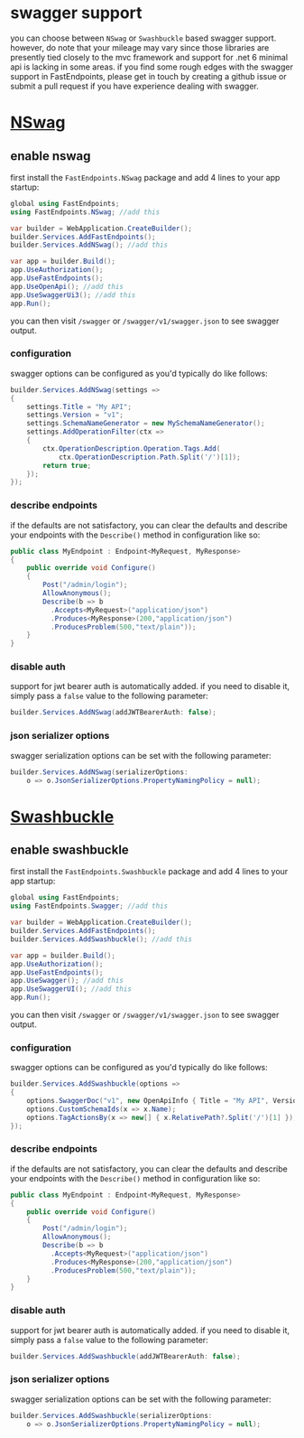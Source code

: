 # swagger support

you can choose between `NSwag` or `Swashbuckle` based swagger support. however, do note that your mileage may vary since those libraries are presently tied closely to the mvc framework and support for .net 6 minimal api is lacking in some areas. if you find some rough edges with the swagger support in FastEndpoints, please get in touch by creating a github issue or submit a pull request if you have experience dealing with swagger.

# [NSwag](#tab/nswag)

## enable nswag

first install the `FastEndpoints.NSwag` package and add 4 lines to your app startup:

```csharp
global using FastEndpoints;
using FastEndpoints.NSwag; //add this

var builder = WebApplication.CreateBuilder();
builder.Services.AddFastEndpoints();
builder.Services.AddNSwag(); //add this

var app = builder.Build();
app.UseAuthorization();
app.UseFastEndpoints();
app.UseOpenApi(); //add this
app.UseSwaggerUi3(); //add this
app.Run();
```

you can then visit `/swagger` or `/swagger/v1/swagger.json` to see swagger output.

### configuration
swagger options can be configured as you'd typically do like follows:
```csharp
builder.Services.AddNSwag(settings =>
{
    settings.Title = "My API";
    settings.Version = "v1";
    settings.SchemaNameGenerator = new MySchemaNameGenerator();
    settings.AddOperationFilter(ctx =>
    {
        ctx.OperationDescription.Operation.Tags.Add(
            ctx.OperationDescription.Path.Split('/')[1]);
        return true;
    });
});
```

### describe endpoints
if the defaults are not satisfactory, you can clear the defaults and describe your endpoints with the `Describe()` method in configuration like so:
```csharp
public class MyEndpoint : Endpoint<MyRequest, MyResponse>
{
    public override void Configure()
    {
        Post("/admin/login");
        AllowAnonymous();
        Describe(b => b
          .Accepts<MyRequest>("application/json")
          .Produces<MyResponse>(200,"application/json")
          .ProducesProblem(500,"text/plain"));
    }
}
```

### disable auth
support for jwt bearer auth is automatically added. if you need to disable it, simply pass a `false` value to the following parameter:
```csharp
builder.Services.AddNSwag(addJWTBearerAuth: false);
```

### json serializer options
swagger serialization options can be set with the following parameter:
```csharp
builder.Services.AddNSwag(serializerOptions:
    o => o.JsonSerializerOptions.PropertyNamingPolicy = null);
```

# [Swashbuckle](#tab/swashbuckle)

## enable swashbuckle

first install the `FastEndpoints.Swashbuckle` package and add 4 lines to your app startup:

```csharp
global using FastEndpoints;
using FastEndpoints.Swagger; //add this

var builder = WebApplication.CreateBuilder();
builder.Services.AddFastEndpoints();
builder.Services.AddSwashbuckle(); //add this

var app = builder.Build();
app.UseAuthorization();
app.UseFastEndpoints();
app.UseSwagger(); //add this
app.UseSwaggerUI(); //add this
app.Run();
```

you can then visit `/swagger` or `/swagger/v1/swagger.json` to see swagger output.

### configuration
swagger options can be configured as you'd typically do like follows:
```csharp
builder.Services.AddSwashbuckle(options =>
{
    options.SwaggerDoc("v1", new OpenApiInfo { Title = "My API", Version = "v1" });
    options.CustomSchemaIds(x => x.Name);
    options.TagActionsBy(x => new[] { x.RelativePath?.Split('/')[1] });
});
```

### describe endpoints
if the defaults are not satisfactory, you can clear the defaults and describe your endpoints with the `Describe()` method in configuration like so:
```csharp
public class MyEndpoint : Endpoint<MyRequest, MyResponse>
{
    public override void Configure()
    {
        Post("/admin/login");
        AllowAnonymous();
        Describe(b => b
          .Accepts<MyRequest>("application/json")
          .Produces<MyResponse>(200,"application/json")
          .ProducesProblem(500,"text/plain"));
    }
}
```

### disable auth
support for jwt bearer auth is automatically added. if you need to disable it, simply pass a `false` value to the following parameter:
```csharp
builder.Services.AddSwashbuckle(addJWTBearerAuth: false);
```

### json serializer options
swagger serialization options can be set with the following parameter:
```csharp
builder.Services.AddSwashbuckle(serializerOptions:
    o => o.JsonSerializerOptions.PropertyNamingPolicy = null);
```